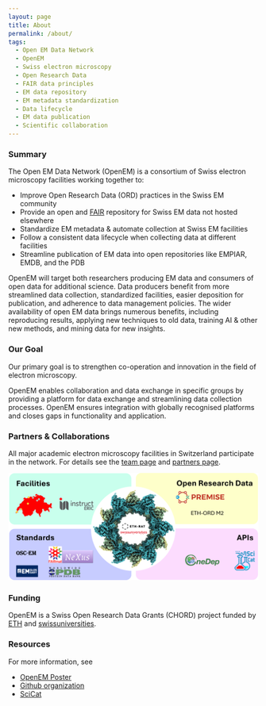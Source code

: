 ```yaml
---
layout: page
title: About
permalink: /about/
tags: 
  - Open EM Data Network
  - OpenEM
  - Swiss electron microscopy
  - Open Research Data
  - FAIR data principles
  - EM data repository
  - EM metadata standardization
  - Data lifecycle
  - EM data publication
  - Scientific collaboration
---
```


### Summary

The Open EM Data Network (OpenEM) is a consortium of Swiss electron microscopy facilities working together to:

- Improve Open Research Data (ORD) practices in the Swiss EM community
- Provide an open and [FAIR](https://force11.org/info/the-fair-data-principles/) repository for Swiss EM data not hosted elsewhere
- Standardize EM metadata & automate collection at Swiss EM facilities
- Follow a consistent data lifecycle when collecting data at different facilities
- Streamline publication of EM data into open repositories like EMPIAR, EMDB, and the PDB

OpenEM will target both researchers producing EM data and consumers of open data for additional science. Data producers benefit from more streamlined data collection, standardized facilities, easier deposition for publication, and adherence to data management policies. The wider availability of open EM data brings numerous benefits, including reproducing results, applying new techniques to old data, training AI & other new methods, and mining data for new insights.

### Our Goal

Our primary goal is to strengthen co-operation and innovation in the field of electron microscopy.

OpenEM enables collaboration and data exchange in specific groups by providing a platform for data exchange and streamlining data collection processes. OpenEM ensures integration with globally recognised platforms and closes gaps in functionality and application.

### Partners & Collaborations

All major academic electron microscopy facilities in Switzerland participate in
the network. For details see the [team page](/team/) and [partners page](/partners/).

![Project Collaborations](/assets/img/collaborations.png)

### Funding

OpenEM is a Swiss Open Research Data Grants (CHORD) project funded by
[ETH](https://ethrat.ch/en/eth-domain/open-research-data/) and
[swissuniversities](https://www.swissuniversities.ch/en/topics/digitalisation/open-research-data/swiss-open-research-data-grants/).

### Resources

For more information, see

- [OpenEM Poster](https://zenodo.org/record/7845286)
- [Github organization](https://github.com/SwissOpenEM/)
- [SciCat](https://scicatproject.github.io/)
